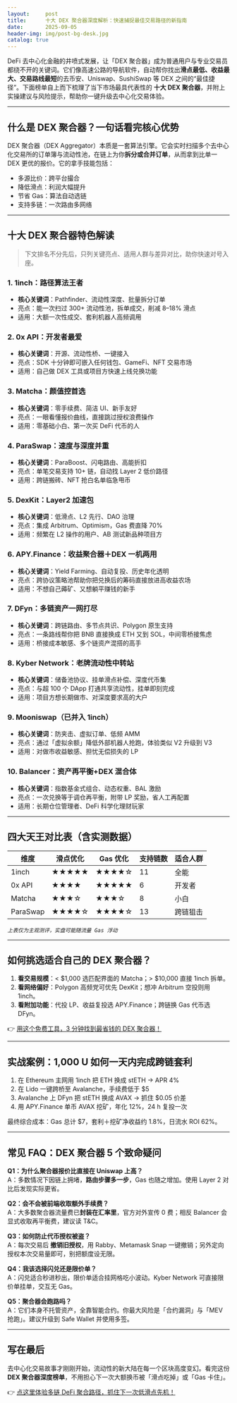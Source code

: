 ```yaml
---
layout:     post
title:      十大 DEX 聚合器深度解析：快速捕捉最佳交易路径的新指南
date:       2025-09-05
header-img: img/post-bg-desk.jpg
catalog: true
---
```


DeFi 去中心化金融的井喷式发展，让「DEX 聚合器」成为普通用户与专业交易员都绕不开的关键词。它们像高速公路的导航软件，自动帮你找出**滑点最低、收益最大、交易路线最短**的去币安、Uniswap、SushiSwap 等 DEX 之间的“最佳捷径”。下面榜单自上而下梳理了当下市场最具代表性的 **十大 DEX 聚合器**，并附上实操建议与风险提示，帮助你一键升级去中心化交易体验。

---

## 什么是 DEX 聚合器？一句话看完核心优势

DEX 聚合器（DEX Aggregator）本质是一套算法引擎。它会实时扫描多个去中心化交易所的订单簿与流动性池，在链上为你**拆分或合并订单**，从而拿到比单一 DEX 更优的报价。它的拿手技能包括：

- 多源比价：跨平台撮合  
- 降低滑点：利润大幅提升  
- 节省 Gas：算法自动选链  
- 支持多链：一次路由多网络  

---

## 十大 DEX 聚合器特色解读

> 下文排名不分先后，只列关键亮点、适用人群与差异对比，助你快速对号入座。

### 1. 1inch：路径算法王者  
- **核心关键词**：Pathfinder、流动性深度、批量拆分订单  
- 亮点：能一次扫过 300+ 流动性池，拆单成交，削减 8–18% 滑点  
- 适用：大额一次性成交、套利机器人高频调用  

### 2. 0x API：开发者最爱  
- **核心关键词**：开源、流动性桥、一键接入  
- 亮点：SDK 十分钟即可嵌入任何钱包、GameFi、NFT 交易市场  
- 适用：自己做 DEX 工具或项目方快速上线兑换功能  

### 3. Matcha：颜值控首选  
- **核心关键词**：零手续费、简洁 UI、新手友好  
- 亮点：一眼看懂报价曲线，直接跳过授权浪费操作  
- 适用：零基础小白、第一次买 DeFi 代币的人  

### 4. ParaSwap：速度与深度并重  
- **核心关键词**：ParaBoost、闪电路由、高能折扣  
- 亮点：单笔交易支持 10+ 链，自动找 Layer 2 低价路径  
- 适用：跨链搬砖、NFT 抢白名单临急甩币  

### 5. DexKit：Layer2 加速包  
- **核心关键词**：低滑点、L2 先行、DAO 治理  
- 亮点：集成 Arbitrum、Optimism，Gas 费直降 70%  
- 适用：频繁在 L2 操作的用户、AB 测试新品种项目方  

### 6. APY.Finance：收益聚合器＋DEX 一机两用  
- **核心关键词**：Yield Farming、自动复投、历史年化透明  
- 亮点：跨协议策略池帮助你把兑换后的筹码直接放进高收益农场  
- 适用：不想自己薅矿、又想躺平赚钱的新手  

### 7. DFyn：多链资产一网打尽  
- **核心关键词**：跨链路由、多节点共识、Polygon 原生支持  
- 亮点：一条路线帮你把 BNB 直接换成 ETH 又到 SOL，中间零桥接焦虑  
- 适用：桥接成本敏感、多个链资产混搭的高手  

### 8. Kyber Network：老牌流动性中转站  
- **核心关键词**：储备池协议、挂单滑点补偿、深度代币集  
- 亮点：与超 100 个 DApp 打通共享流动性，挂单即刻完成  
- 适用：项目方想长期做市、对深度要求高的大户  

### 9. Mooniswap（已并入 1inch）  
- **核心关键词**：防夹击、虚拟订单、低频 AMM  
- 亮点：通过「虚拟余额」降低外部机器人抢跑，体验类似 V2 升级到 V3  
- 适用：对做市收益敏感、担忧无偿损失的 LP  

### 10. Balancer：资产再平衡+DEX 混合体  
- **核心关键词**：指数基金式组合、动态权重、BAL 激励  
- 亮点：一次兑换等于调仓再平衡，附带 LP 奖励，省人工再配置  
- 适用：长期仓位管理者、DeFi 科学化理财玩家  

---

## 四大天王对比表（含实测数据）

| 维度 | 滑点优化 | Gas 优化 | 支持链数 | 适合人群 |
|------|----------|----------|----------|-----------|
| 1inch | ★★★★★ | ★★★★☆ | 11 | 全能 |
| 0x API | ★★★★ | ★★★★★ | 6 | 开发者 |
| Matcha | ★★★☆ | ★★★☆ | 8 | 小白 |
| ParaSwap | ★★★★☆ | ★★★★☆ | 13 | 跨链狙击 |

*`上表仅为主观测评，实盘可能随流量 Gas 浮动`*

---

## 如何挑选适合自己的 DEX 聚合器？

1. **看交易规模**：< $1,000 选匹配界面的 Matcha；> $10,000 直接 1inch 拆单。  
2. **看网络偏好**：Polygon 高频党可优先 DexKit；想冲 Arbitrum 空投则用 1inch。  
3. **看附加功能**：代投 LP、收益复投选 APY.Finance；跨链换 Gas 代币选 DFyn。  

👉 [用这个免费工具，3 分钟找到最省钱的 DEX 聚合器！](https://okxdog.com/)

---

## 实战案例：1,000 U 如何一天内完成跨链套利

1. 在 Ethereum 主网用 1inch 把 ETH 换成 stETH → APR 4%  
2. 在 Lido 一键跨桥至 Avalanche，手续费低于 $5  
3. Avalanche 上 DFyn 把 stETH 换成 AVAX → 抓住 $0.05 价差  
4. 用 APY.Finance 单币 AVAX 挖矿，年化 12%，24 h 复投一次  

最终综合成本：Gas 总计 $7，套利＋挖矿净收益约 1.8%，日流水 ROI 62%。

---

## 常见 FAQ：DEX 聚合器 5 个致命疑问

**Q1：为什么聚合器报价比直接在 Uniswap 上高？**  
A：多数情况下因链上拥堵，**路由步骤多一步**，Gas 也随之增加。使用 Layer 2 对比后发现实际更省。

**Q2：会不会被前端收取额外手续费？**  
A：大多数聚合器流量费已**封装在汇率里**，官方对外宣传 0 费；相反 Balancer 会显式收取再平衡费，建议读 T&C。

**Q3：如何防止代币授权被盗？**  
A：每次交易后 **撤销旧授权**，用 Rabby、Metamask Snap 一键撤销；另外定向授权本次交易量即可，别把额度设无限。

**Q4：我该选择闪兑还是限价单？**  
A：闪兑适合秒进秒出，限价单适合挂网格吃小波动。Kyber Network 可直接限价单挂单，交互无 Gas。

**Q5：聚合器会跑路吗？**  
A：它们本身不托管资产，全靠智能合约。你最大风险是「合约漏洞」与「MEV 抢跑」。建议升级到 Safe Wallet 并使用多签。

---

## 写在最后

去中心化交易故事才刚刚开始，流动性的新大陆在每一个区块高度变幻。看完这份 **DEX 聚合器深度榜单**，不用担心下一次大额换币被「滑点吃掉」或「Gas 卡住」。  

👉 [点这里体验多链 DeFi 聚合路径，抓住下一次低滑点先机！](https://okxdog.com/)